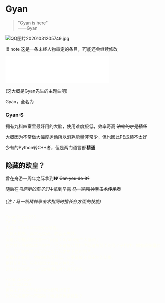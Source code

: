 # Gyan
> "Gyan is here"      
>            ——Gyan


![QQ图片20201031205749.jpg](https://i.loli.net/2020/11/07/6P1MzFDxkIdcCHu.jpg)


!!! note
    这是一条未经人物审定的条目，可能还会继续修改

<iframe frameborder="no" border="0" marginwidth="0" marginheight="0" width=330 height=86 src="//music.163.com/outchain/player?type=2&id=32102077&auto=1&height=66"></iframe>

(这大概是Gyan先生的主题曲吧)

Gyan，全名为
### Gyan·S

拥有九科四室里最好用的大脑，使用难度极低，效率奇高 <del>浓缩的才是精华<del/>

大概因为不常做大幅度运动所以消耗能量非常少，但也因此PE成绩不太好

少有的Python转C++者，但是两门语言都**精通**

## 隐藏的欧皇？
曾在舟游一周年之际拿到***W*** <del>Can you do it?<del/>

随后在*乌萨斯的孩子们*中拿到早露  <del>马一凯精神拳击术传承者

###### (注：马一凯精神拳击术指同时擅长各方面的技能)


<font color=#fffff size=2>
From:Dr.czs233<br/>
To:ZB-O5-1 <br/>
主题：Site-04每周例行报告。<br/>
人员无损失。异常无突破。收容无失效。<br/>
但是我想提请您注意一个问题：GyanS先生太低调了<br/>
在为数不多的集体合照中，他不是被话筒挡住就是被前面的高个子挡住，鲜有直接露脸的。我们的办事员历尽千辛万苦才拍下他的照片。<br/>
更糟糕的的是，他的知名度甚低。似乎是被刻意压制的结果。<br/>
据目前所知，只有绿型才具有这种能力。<br/>
建议总部派遣一支机动特遣队对他进行调查。<br/>
<br/>
From:ZB-O5-1 <br/>
To:Dr.czs233<br/>
再在工作人员里找异常你就可以滚了.<br/>
你的知名度不也不高嘛？难道您也是绿型？<br/>
</font>

